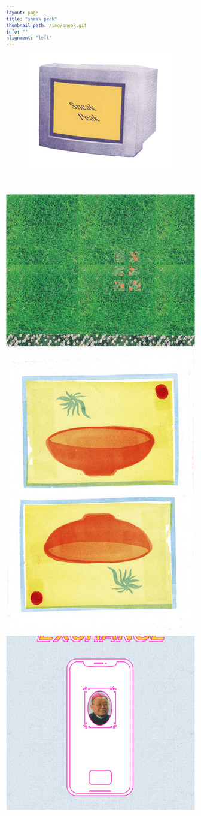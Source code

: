 ```yaml
---
layout: page
title: "sneak peak"
thumbnail_path: /img/sneak.gif
info: ""
alignment: "left"
---
```


<div class="thumbnail-image" style="display: flex; justify-content: center;" >
	 <img src="/img/sneak.gif">
</div>


<br/>
<br/>
<br/>

![](/img/sneakpeak/sketchup.jpeg)


![](/img/sneakpeak/soft.png)

![](/img/sneakpeak/exchange.png)



